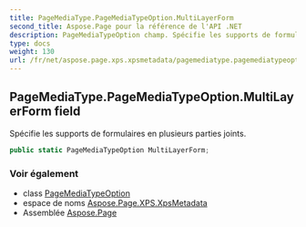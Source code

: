 ```yaml
---
title: PageMediaType.PageMediaTypeOption.MultiLayerForm
second_title: Aspose.Page pour la référence de l'API .NET
description: PageMediaTypeOption champ. Spécifie les supports de formulaires en plusieurs parties joints.
type: docs
weight: 130
url: /fr/net/aspose.page.xps.xpsmetadata/pagemediatype.pagemediatypeoption/multilayerform/
---
```

## PageMediaType.PageMediaTypeOption.MultiLayerForm field

Spécifie les supports de formulaires en plusieurs parties joints.

```csharp
public static PageMediaTypeOption MultiLayerForm;
```

### Voir également

* class [PageMediaTypeOption](../)
* espace de noms [Aspose.Page.XPS.XpsMetadata](../../pagemediatype.pagemediatypeoption/)
* Assemblée [Aspose.Page](../../../)



